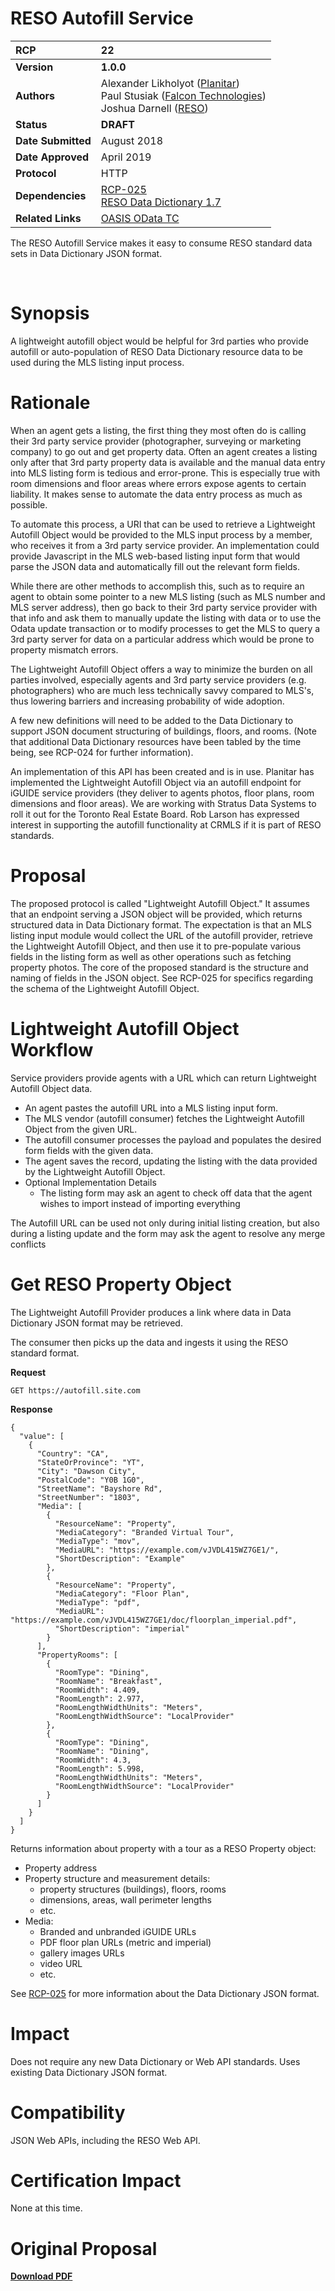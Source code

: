 # RESO Autofill Service

| **RCP** | 22 |
| :--- | :--- |
| **Version** | **1.0.0** |
| **Authors** | Alexander Likholyot ([Planitar](mailto:alex@planitar.com))<br />Paul Stusiak ([Falcon Technologies](mailto:pstusiak@falcontechnologies.com))<br />Joshua Darnell ([RESO](mailto:josh@reso.org)) |
| **Status** | **DRAFT** |
| **Date Submitted** | August 2018 |
| **Date Approved** | April 2019 |
| **Protocol** | HTTP |
| **Dependencies** | [RCP-025](https://github.com/RESOStandards/transport/blob/44-migrate-rcp-025-from-confluence/dd-json-payloads.md)<br />[RESO Data Dictionary 1.7](https://ddwiki.reso.org/display/DDW17/RESO+Data+Dictionary+1.7) |
| **Related Links** | [OASIS OData TC](https://www.oasis-open.org/committees/tc_home.php?wg_abbrev=odata) <br /> |

The RESO Autofill Service makes it easy to consume RESO standard data sets in Data Dictionary JSON format.

<br />

# Synopsis
A lightweight autofill object would be helpful for 3rd parties who provide autofill or auto-population of RESO Data Dictionary resource data to be used during the MLS listing input process.

# Rationale
When an agent gets a listing, the first thing they most often do is calling their 3rd party service provider (photographer, surveying or marketing company) to go out and get property data. Often an agent creates a listing only after that 3rd party property data is available and the manual data entry into MLS listing form is tedious and error-prone. This is especially true with room dimensions and floor areas where errors expose agents to certain liability. It makes sense to automate the data entry process as much as possible.

To automate this process, a URI that can be used to retrieve a Lightweight Autofill Object would be provided to the MLS input process by a member, who receives it from a 3rd party service provider. An implementation could provide Javascript in the MLS web-based listing input form that would parse the JSON data and automatically fill out the relevant form fields.

While there are other methods to accomplish this, such as to require an agent to obtain some pointer to a new MLS listing (such as MLS number and MLS server address), then go back to their 3rd party service provider with that info and ask them to manually update the listing with data or to use the Odata update transaction or to modify processes to get the MLS to query a 3rd party server for data on a particular address which would be prone to property mismatch errors.

The Lightweight Autofill Object offers a way to minimize the burden on all parties involved, especially agents and 3rd party service providers (e.g. photographers) who are much less technically savvy compared to MLS's, thus lowering barriers and increasing probability of wide adoption.

A few new definitions will need to be added to the Data Dictionary to support JSON document structuring of buildings, floors, and rooms. (Note that additional Data Dictionary resources have been tabled by the time being, see RCP-024 for further information).

An implementation of this API has been created and is in use. Planitar has implemented the Lightweight Autofill Object via an autofill endpoint for iGUIDE service providers (they deliver to agents photos, floor plans, room dimensions and floor areas). We are working with Stratus Data Systems to roll it out for the Toronto Real Estate Board. Rob Larson has expressed interest in supporting the autofill functionality at CRMLS if it is part of RESO standards.


# Proposal
The proposed protocol is called "Lightweight Autofill Object." It assumes that an endpoint serving a JSON object will be provided, which returns structured data in Data Dictionary format. The expectation is that an MLS listing input module would collect the URL of the autofill provider, retrieve the Lightweight Autofill Object, and then use it to pre-populate various fields in the listing form as well as other operations such as fetching property photos. The core of the proposed standard is the structure and naming of fields in the JSON object. See RCP-025 for specifics regarding the schema of the Lightweight Autofill Object.

# Lightweight Autofill Object Workflow
Service providers provide agents with a URL which can return Lightweight Autofill Object data.

* An agent pastes the autofill URL into a MLS listing input form.
* The MLS vendor (autofill consumer) fetches the Lightweight Autofill Object from the given URL.
* The autofill consumer processes the payload and populates the desired form fields with the given data.
* The agent saves the record, updating the listing with the data provided by the Lightweight Autofill Object.
* Optional Implementation Details
  * The listing form may ask an agent to check off data that the agent wishes to import instead of importing everything

The Autofill URL can be used not only during initial listing creation, but also during a listing update and the form may 
ask the agent to resolve any merge conflicts

# Get RESO Property Object
The Lightweight Autofill Provider produces a link where data in Data Dictionary JSON format may be retrieved. 

The consumer then picks up the data and ingests it using the RESO standard format.

**Request**
```
GET https://autofill.site.com
```

**Response**
```
{
  "value": [
    {
      "Country": "CA",
      "StateOrProvince": "YT",
      "City": "Dawson City",
      "PostalCode": "Y0B 1G0",
      "StreetName": "Bayshore Rd",
      "StreetNumber": "1803",
      "Media": [
        {
          "ResourceName": "Property",
          "MediaCategory": "Branded Virtual Tour",
          "MediaType": "mov",
          "MediaURL": "https://example.com/vJVDL415WZ7GE1/",
          "ShortDescription": "Example"
        },
        {
          "ResourceName": "Property",
          "MediaCategory": "Floor Plan",
          "MediaType": "pdf",
          "MediaURL": "https://example.com/vJVDL415WZ7GE1/doc/floorplan_imperial.pdf",
          "ShortDescription": "imperial"
        }
      ],
      "PropertyRooms": [
        {
          "RoomType": "Dining",
          "RoomName": "Breakfast",
          "RoomWidth": 4.409,
          "RoomLength": 2.977,
          "RoomLengthWidthUnits": "Meters",
          "RoomLengthWidthSource": "LocalProvider"
        },
        {
          "RoomType": "Dining",
          "RoomName": "Dining",
          "RoomWidth": 4.3,
          "RoomLength": 5.998,
          "RoomLengthWidthUnits": "Meters",
          "RoomLengthWidthSource": "LocalProvider"
        }
      ]
    }
  ]
}

```

Returns information about property with a tour as a RESO Property object:
* Property address
* Property structure and measurement details:
  * property structures (buildings), floors, rooms
  * dimensions, areas, wall perimeter lengths
  * etc.
* Media:
  * Branded and unbranded iGUIDE URLs
  * PDF floor plan URLs (metric and imperial)
  * gallery images URLs
  * video URL
  * etc.

See [RCP-025](https://github.com/RESOStandards/transport/blob/44-migrate-rcp-025-from-confluence/dd-json-payloads.md) for more information about the Data Dictionary JSON format.

# Impact
Does not require any new Data Dictionary or Web API standards. Uses existing Data Dictionary JSON format.

# Compatibility
JSON Web APIs, including the RESO Web API.

# Certification Impact
None at this time.

# Original Proposal
[**Download PDF**](https://github.com/RESOStandards/transport/files/9861970/RESOWebAPIRCP-RCP.-.WEBAPI-022.Lightweight.Autofill.Object-251022-155712.pdf)
